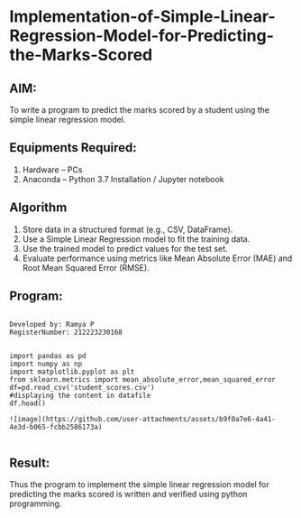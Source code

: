 # Implementation-of-Simple-Linear-Regression-Model-for-Predicting-the-Marks-Scored

## AIM:
To write a program to predict the marks scored by a student using the simple linear regression model.

## Equipments Required:
1. Hardware – PCs
2. Anaconda – Python 3.7 Installation / Jupyter notebook

## Algorithm
1. Store data in a structured format (e.g., CSV, DataFrame).
2. Use a Simple Linear Regression model to fit the training data.
3. Use the trained model to predict values for the test set.
4. Evaluate performance using metrics like Mean Absolute Error (MAE) and Root Mean Squared Error (RMSE).

## Program:
```

Developed by: Ramya P
RegisterNumber: 212223230168


import pandas as pd
import numpy as np
import matplotlib.pyplot as plt
from sklearn.metrics import mean_absolute_error,mean_squared_error
df=pd.read_csv('student_scores.csv')
#displaying the content in datafile
df.head()

![image](https://github.com/user-attachments/assets/b9f0a7e6-4a41-4e3d-b065-fcbb2586173a)


```







## Result:
Thus the program to implement the simple linear regression model for predicting the marks scored is written and verified using python programming.
